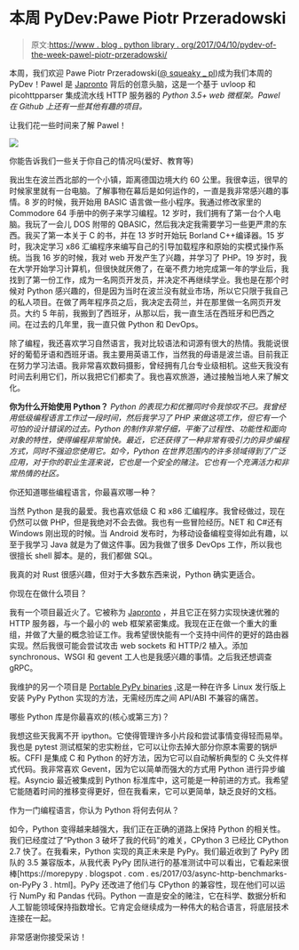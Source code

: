 # 本周 PyDev:Pawe Piotr Przeradowski

> 原文:[https://www . blog . python library . org/2017/04/10/pydev-of-the-week-pawel-piotr-przeradowski/](https://www.blog.pythonlibrary.org/2017/04/10/pydev-of-the-week-pawel-piotr-przeradowski/)

本周，我们欢迎 Pawe Piotr Przeradowski([@ squeaky _ pl](https://twitter.com/squeaky_pl))成为我们本周的 PyDev！Pawel 是 [Japronto](https://github.com/squeaky-pl/japronto) 背后的创意头脑，这是一个基于 uvloop 和 picohttpparser 集成流水线 HTTP 服务器的 *Python 3.5+ web 微框架。Pawel 在 Github 上还有一些其他有趣的项目。*

让我们花一些时间来了解 Pawel！

![](../Images/31fe8d1322a313189a023c02c74960a3.png)

你能告诉我们一些关于你自己的情况吗(爱好、教育等)

我出生在波兰西北部的一个小镇，距离德国边境大约 60 公里。我很幸运，很早的时候家里就有一台电脑。了解事物在幕后是如何运作的，一直是我非常感兴趣的事情。8 岁的时候，我开始用 BASIC 语言做一些小程序。我通过修改家里的 Commodore 64 手册中的例子来学习编程。12 岁时，我们拥有了第一台个人电脑。我玩了一会儿 DOS 附带的 QBASIC，然后我决定我需要学习一些更严肃的东西。我买了第一本关于 C 的书，并在 13 岁时开始玩 Borland C++编译器。15 岁时，我决定学习 x86 汇编程序来编写自己的引导加载程序和原始的实模式操作系统。当我 16 岁的时候，我对 web 开发产生了兴趣，并学习了 PHP。19 岁时，我在大学开始学习计算机，但很快就厌倦了，在毫不费力地完成第一年的学业后，我找到了第一份工作，成为一名网页开发员，并决定不再继续学业。我也是在那个时候对 Python 感兴趣的，但是因为当时在波兰没有就业市场，所以它只限于我自己的私人项目。在做了两年程序员之后，我决定去荷兰，并在那里做一名网页开发员。大约 5 年前，我搬到了西班牙，从那以后，我一直生活在西班牙和巴西之间。在过去的几年里，我一直只做 Python 和 DevOps。

除了编程，我还喜欢学习自然语言，我对比较语法和词源有很大的热情。我能说很好的葡萄牙语和西班牙语。我主要用英语工作，当然我的母语是波兰语。目前我正在努力学习法语。我非常喜欢数码摄影，曾经拥有几台专业级相机。这些天我没有时间去利用它们，所以我把它们都卖了。我也喜欢旅游，通过接触当地人来了解文化。

**你为什么开始使用 Python？**
 *Python 的表现力和优雅同时令我惊叹不已。我曾经用低级编程语言工作过一段时间，然后我学习了 PHP 来做这项工作，但它有一个可怕的设计错误的过去。Python 的制作非常仔细，平衡了过程性、功能性和面向对象的特性，使得编程非常愉快。最近，它还获得了一种非常有吸引力的异步编程方式，同时不强迫您使用它。如今，Python 在世界范围内的许多领域得到了广泛应用，对于你的职业生涯来说，它也是一个安全的赌注。它也有一个充满活力和非常热情的社区。*

你还知道哪些编程语言，你最喜欢哪一种？

当然 Python 是我的最爱。我也喜欢低级 C 和 x86 汇编程序。我曾经做过，现在仍然可以做 PHP，但是我绝对不会去做。我也有一些冒险经历。NET 和 C#还有 Windows 刚出现的时候。当 Android 发布时，为移动设备编程变得如此有趣，以至于我学习 Java 就是为了做这件事。因为我做了很多 DevOps 工作，所以我也很擅长 shell 脚本。是的，我们都做 SQL。

我真的对 Rust 很感兴趣，但对于大多数东西来说，Python 确实更适合。

你现在在做什么项目？

我有一个项目最近火了。它被称为 [Japronto](https://github.com/squeaky-pl/japronto) ，并且它正在努力实现快速优雅的 HTTP 服务器，与一个最小的 web 框架紧密集成。我现在正在做一个重大的重组，并做了大量的概念验证工作。我希望很快能有一个支持中间件的更好的路由器实现。然后我很可能会尝试攻击 web sockets 和 HTTP/2 植入。添加 synchronous、WSGI 和 gevent 工人也是我感兴趣的事情。之后我还想调查 gRPC。

我维护的另一个项目是 [Portable PyPy binaries](https://github.com/squeaky-pl/portable-pypy) ,这是一种在许多 Linux 发行版上安装 PyPy Python 实现的方法，无需经历库之间 API/ABI 不兼容的痛苦。

哪些 Python 库是你最喜欢的(核心或第三方)？

我想这些天我离不开 ipython。它使得管理许多小片段和尝试事情变得轻而易举。我也是 pytest 测试框架的忠实粉丝，它可以让你去掉大部分你原本需要的锅炉板。CFFI 是集成 C 和 Python 的好方法，因为它可以自动解析典型的 C 头文件样式代码。我非常喜欢 Gevent，因为它以简单而强大的方式用 Python 进行异步编程。Asyncio 最近被集成到 Python 标准库中，这可能是一种前进的方式。我希望它能随着时间的推移变得更好，但在我看来，它可以更简单，缺乏良好的文档。

作为一门编程语言，你认为 Python 将何去何从？

如今，Python 变得越来越强大，我们正在正确的道路上保持 Python 的相关性。我们已经度过了“Python 3 破坏了我的代码”的难关，CPython 3 已经比 CPython 2.7 快了。在我看来，Python 实现的真正未来是 PyPy。我们最近收到了 PyPy 团队的 3.5 兼容版本，从我代表 PyPy 团队进行的基准测试中可以看出，它看起来很棒[https://morepypy . blogspot . com . es/2017/03/async-http-benchmarks-on-PyPy 3 . html]。PyPy 还改进了他们与 CPython 的兼容性，现在他们可以运行 NumPy 和 Pandas 代码。Python 一直是安全的赌注，它在科学、数据分析和人工智能领域保持指数增长。它肯定会继续成为一种伟大的粘合语言，将底层技术连接在一起。

非常感谢你接受采访！